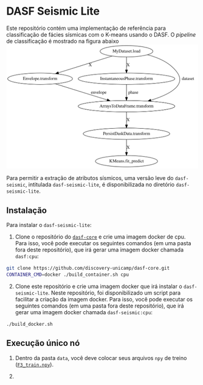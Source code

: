 # DASF Seismic Lite

Este repositório contém uma implementação de referência para classificação de fácies sísmicas com o K-means usando o DASF. O *pipeline* de classificação é mostrado na figura abaixo [![pipeline](./pipeline.svg)](./pipeline.svg)

Para permitir a extração de atributos sísmicos, uma versão leve do `dasf-seismic`, intitulada `dasf-seismic-lite`, é disponibilizada no diretório `dasf-seismic-lite`.

## Instalação

Para instalar o `dasf-seismic-lite`:

1. Clone o repositório do [`dasf-core`](https://github.com/discovery-unicamp/dasf-core) e crie uma imagem docker de cpu. Para isso, você pode executar os seguintes comandos (em uma pasta fora deste repositório), que irá gerar uma imagem docker chamada `dasf:cpu`:

```bash
git clone https://github.com/discovery-unicamp/dasf-core.git
CONTAINER_CMD=docker ./build_container.sh cpu
```

2. Clone este repositório e crie uma imagem docker que irá instalar o `dasf-seismic-lite`. Neste repositório, foi disponibilizado um script para facilitar a criação da imagem docker. Para isso, você pode executar os seguintes comandos (em uma pasta fora deste repositório), que irá gerar uma imagem docker chamada `dasf-seismic:cpu`:

```bash
./build_docker.sh
```

## Execução único nó

1. Dentro da pasta `data`, você deve colocar seus arquivos `npy` de treino ([`F3_train.npy`](https://drive.google.com/file/d/1N7r-6BsTW8HasiFVEzGnin2LxrRPfkjd/view?usp=drive_web&authuser=1)).

2. 
